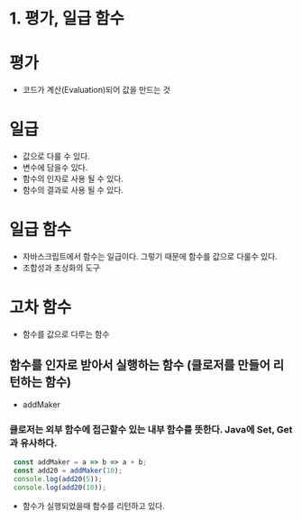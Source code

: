 # 1. 평가, 일급 함수

# 평가
- 코드가 계산(Evaluation)되어 값을 만드는 것

# 일급
- 값으로 다룰 수 있다.
- 변수에 담을수 있다.
- 함수의 인자로 사용 될 수 있다.
- 함수의 결과로 사용 될 수 있다.

# 일급 함수
- 자바스크립트에서 함수는 일급이다. 그렇기 때문에 함수를 값으로 다룰수 있다.
- 조합성과 초상화의 도구

# 고차 함수
- 함수를 값으로 다루는 함수

## 함수를 인자로 받아서 실행하는 함수 (클로저를 만들어 리턴하는 함수)
 - addMaker
### 클로저는 외부 함수에 접근할수 있는 내부 함수를 뜻한다. Java에 Set, Get과 유사하다.

 
 ```javascript
  const addMaker = a => b => a + b;
  const add20 = addMaker(10);
  console.log(add20(5));
  console.log(add20(10));
 ```
 - 함수가 실행되었을때 함수를 리턴하고 있다.